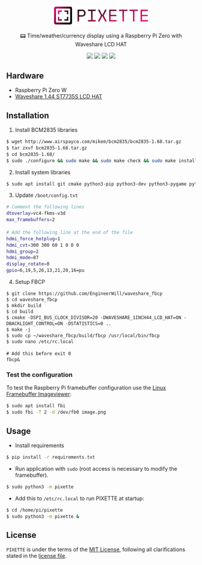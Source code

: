 <p align="center">
    <img src="pixette/assets/images/logo.png" width="256">
    <p align="center">📟 Time/weather/currency display using a Raspberry Pi Zero with Waveshare LCD HAT</p>
    <p align="center">
        <img src="https://img.shields.io/badge/-Raspberry%20Pi%20Zero%20W-black?style=flat-square&logo=raspberry%20pi&logoColor=C51A4A">
        <img src="https://img.shields.io/badge/python-3.9%2B-lightblue?style=flat-square&logo=python&logoColor=lightblue">
        <img src="https://img.shields.io/github/license/EXLER/pixette?style=flat-square">
        <img src="https://img.shields.io/github/repo-size/EXLER/pixette?style=flat-square">
    </p>
</p>

## Hardware

* Raspberry Pi Zero W
* [Waveshare 1.44 ST7735S LCD HAT](https://www.waveshare.com/wiki/1.44inch_LCD_HAT)

## Installation

1. Install BCM2835 libraries
```bash
$ wget http://www.airspayce.com/mikem/bcm2835/bcm2835-1.68.tar.gz
$ tar zxvf bcm2835-1.68.tar.gz 
$ cd bcm2835-1.68/
$ sudo ./configure && sudo make && sudo make check && sudo make install
```

2. Install system libraries
```bash
$ sudo apt install git cmake python3-pip python3-dev python3-pygame python3-gpiozero python3-numpy libsdl2-dev libsdl2-image-dev libjpeg-dev libsdl2-ttf-dev libfreetype6-dev libsdl2-mixer-dev libportmidi-dev
```

3. Update `/boot/config.txt`
```bash
# Comment the following lines
dtoverlay=vc4-fkms-v3d
max_framebuffers=2

# Add the following line at the end of the file
hdmi_force_hotplug=1
hdmi_cvt=300 300 60 1 0 0 0
hdmi_group=2
hdmi_mode=87
display_rotate=0
gpio=6,19,5,26,13,21,20,16=pu
```

4. Setup FBCP
```
$ git clone https://github.com/EngineerWill/waveshare_fbcp
$ cd waveshare_fbcp
$ mkdir build
$ cd build
$ cmake -DSPI_BUS_CLOCK_DIVISOR=20 -DWAVESHARE_1INCH44_LCD_HAT=ON -DBACKLIGHT_CONTROL=ON -DSTATISTICS=0 ..
$ make -j
$ sudo cp ~/waveshare_fbcp/build/fbcp /usr/local/bin/fbcp
$ sudo nano /etc/rc.local

# Add this before exit 0
fbcp&
```

### Test the configuration

To test the Raspberry Pi framebuffer configuration use the [Linux Framebuffer Imageviewer](https://linux.die.net/man/1/fbi):
```bash
$ sudo apt install fbi
$ sudo fbi -T 2 -d /dev/fb0 image.png
```

## Usage

* Install requirements
```bash
$ pip install -r requirements.txt
```

* Run application with `sudo` (root access is necessary to modify the framebuffer).

```bash
$ sudo python3 -m pixette
```

* Add this to `/etc/rc.local` to run PIXETTE at startup:
```bash
$ cd /home/pi/pixette
$ sudo python3 -m pixette &
```

## License

`PIXETTE` is under the terms of the [MIT License](https://www.tldrlegal.com/l/mit), following all clarifications stated in the [license file](LICENSE).
